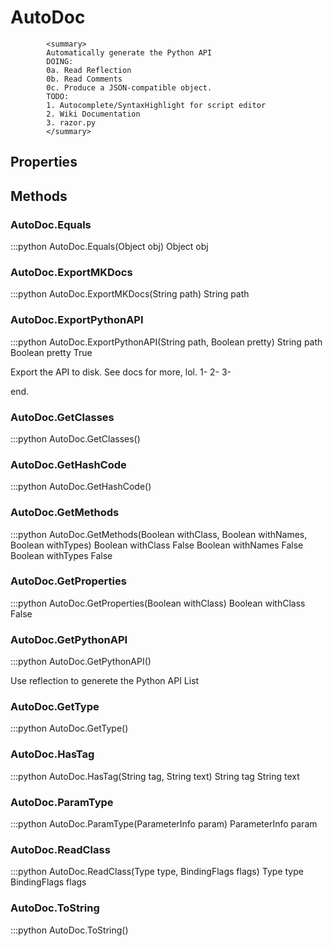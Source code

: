 # AutoDoc  
            <summary>
            Automatically generate the Python API
            DOING:
            0a. Read Reflection
            0b. Read Comments 
            0c. Produce a JSON-compatible object.
            TODO:
            1. Autocomplete/SyntaxHighlight for script editor
            2. Wiki Documentation
            3. razor.py 
            </summary>
          

## Properties  
 
## Methods  
### AutoDoc.Equals
:::python
AutoDoc.Equals(Object obj)
  Object obj
### AutoDoc.ExportMKDocs
:::python
AutoDoc.ExportMKDocs(String path)
  String path
### AutoDoc.ExportPythonAPI
:::python
AutoDoc.ExportPythonAPI(String path, Boolean pretty)
  String path 
  Boolean pretty True


Export the API to disk. 
See docs for more, lol.
    1-
    2-
    3-

end.
### AutoDoc.GetClasses
:::python
AutoDoc.GetClasses()
### AutoDoc.GetHashCode
:::python
AutoDoc.GetHashCode()
### AutoDoc.GetMethods
:::python
AutoDoc.GetMethods(Boolean withClass, Boolean withNames, Boolean withTypes)
  Boolean withClass False
  Boolean withNames False
  Boolean withTypes False
### AutoDoc.GetProperties
:::python
AutoDoc.GetProperties(Boolean withClass)
  Boolean withClass False
### AutoDoc.GetPythonAPI
:::python
AutoDoc.GetPythonAPI()



Use reflection to generete the Python API List
### AutoDoc.GetType
:::python
AutoDoc.GetType()
### AutoDoc.HasTag
:::python
AutoDoc.HasTag(String tag, String text)
  String tag 
  String text
### AutoDoc.ParamType
:::python
AutoDoc.ParamType(ParameterInfo param)
  ParameterInfo param
### AutoDoc.ReadClass
:::python
AutoDoc.ReadClass(Type type, BindingFlags flags)
  Type type 
  BindingFlags flags
### AutoDoc.ToString
:::python
AutoDoc.ToString()